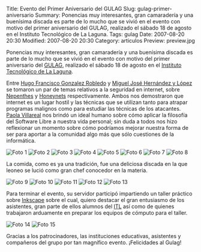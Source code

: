Title: Evento del Primer Aniversario del GULAG
Slug: gulag-primer-aniversario
Summary: Ponencias muy interesantes, gran camaradería y una buenísima discada es parte de lo mucho que se vivió en el evento con motivo del primer aniversario del GULAG, realizado el sábado 18 de agosto en el Instituto Tecnológico de La Laguna.
Tags: gulag
Date: 2007-08-20 20:30
Modified: 2007-08-20 20:30
Category: articulos
Preview: preview.jpg


Ponencias muy interesantes, gran camaradería y una buenísima discada es parte de lo mucho que se vivió en el evento con motivo del primer aniversario del [GULAG](http://www.gulag.org.mx), realizado el sábado 18 de agosto en el [Instituto Tecnológico de La Laguna](http://www.itlalaguna.edu.mx/).

Entre [Hugo Francisco Gonzalez Robledo](http://www.honeynet.org.mx/web/pages/Miembros) y [Miguel José Hernández y López](http://www.honeynet.org.mx/web/pages/Miembros) se tomaron un par de temas relativos a la seguridad en internet, sobre [Nepenthes](http://es.wikipedia.org/wiki/Nepenthes) y [Honeynets](http://en.wikipedia.org/wiki/Honeynet_project) respectivamente. Ambos nos demostraron que internet es un lugar hostil y las técnicas que se utilizan tanto para atrapar programas malignos como para estudiar las técnicas de los atacantes. [Paola Villareal](http://creativecommons.org.mx) nos brindó un ideal humano sobre cómo aplicar la filosofía del Software Libre a nuestra vida personal; sin duda a todos nos hizo reflexionar un momento sobre cómo podríamos mejorar nuestra forma de ser para aportar a la comunidad algo más que sólo cuestiones de la informática.

<img class="img-fluid" src="dsc03874.jpg" alt="Foto 1">

<img class="img-fluid" src="dsc03875.jpg" alt="Foto 2">

<img class="img-fluid" src="dsc03880.jpg" alt="Foto 3">

<img class="img-fluid" src="dsc03881.jpg" alt="Foto 4">

<img class="img-fluid" src="dsc03886.jpg" alt="Foto 5">

<img class="img-fluid" src="dsc03889.jpg" alt="Foto 6">

<img class="img-fluid" src="dsc03891.jpg" alt="Foto 7">

<img class="img-fluid" src="dsc03895.jpg" alt="Foto 8">

La comida, como es ya una tradición, fue una deliciosa discada en la que leoneo se lució como gran chef conocedor en la materia.

<img class="img-fluid" src="dsc03898.jpg" alt="Foto 9">

<img class="img-fluid" src="dsc03900.jpg" alt="Foto 10">

<img class="img-fluid" src="dsc03902.jpg" alt="Foto 11">

<img class="img-fluid" src="dsc03903.jpg" alt="Foto 12">

<img class="img-fluid" src="dsc03904.jpg" alt="Foto 13">

Para terminar el evento, su servidor participó impartiendo un taller práctico sobre [Inkscape](http://www.inkscape.org) sobre el cual, quiero destacar el gran entusiasmo de los asistentes, gran parte de ellos alumnos del [ITL](http://www.itlalaguna.edu.mx/) así como de quienes trabajaron arduamente en preparar los equipos de cómputo para el taller.

<img class="img-fluid" src="dsc03907.jpg" alt="Foto 14">

<img class="img-fluid" src="dsc03908.jpg" alt="Foto 15">

Gracias a los patrocinadores, las instituciones educativas, asistentes y compañeros del grupo por tan magnífico evento. ¡Felicidades al Gulag!
